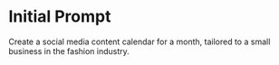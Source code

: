 # Initial Prompt

Create a social media content calendar for a month, tailored to a small business in the fashion industry.